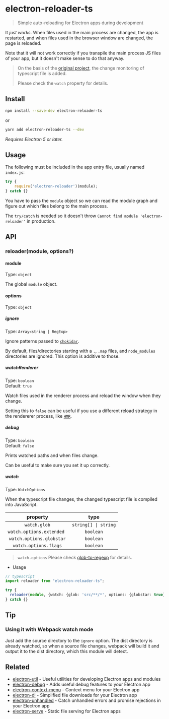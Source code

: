 # electron-reloader-ts

> Simple auto-reloading for Electron apps during development

It *just works*. When files used in the main process are changed, the app is restarted, and when files used in the browser window are changed, the page is reloaded.

Note that it will not work correctly if you transpile the main process JS files of your app, but it doesn't make sense to do that anyway.

> On the basis of the [original project](https://github.com/sindresorhus/electron-reloader), the change monitoring of typescript file is added.
> 
> Please check the `watch` property for details.

## Install

```sh
npm install --save-dev electron-reloader-ts
```
or
```sh
yarn add electron-reloader-ts --dev
```

*Requires Electron 5 or later.*

## Usage

The following must be included in the app entry file, usually named `index.js`:

```js
try {
	require('electron-reloader')(module);
} catch {}
```

You have to pass the `module` object so we can read the module graph and figure out which files belong to the main process.

The `try/catch` is needed so it doesn't throw `Cannot find module 'electron-reloader'` in production.

## API

### reloader(module, options?)

#### module

Type: `object`

The global `module` object.

#### options

Type: `object`

##### ignore

Type: `Array<string | RegExp>`

Ignore patterns passed to [`chokidar`](https://github.com/paulmillr/chokidar#path-filtering).

By default, files/directories starting with a `.`, `.map` files, and `node_modules` directories are ignored. This option is additive to those.

##### watchRenderer

Type: `boolean`\
Default: `true`

Watch files used in the renderer process and reload the window when they change.

Setting this to `false` can be useful if you use a different reload strategy in the rendererer process, like [`HMR`](https://webpack.js.org/concepts/hot-module-replacement/).

##### debug

Type: `boolean`\
Default: `false`

Prints watched paths and when files change.

Can be useful to make sure you set it up correctly.

##### watch
Type: `WatchOptions`

When the typescript file changes, the changed typescript file is compiled into JavaScript.

| property | type |
|:----:|:----:|
| `watch.glob` | `string[] \| string` |
| `watch.options.extended `| `boolean` |
| `watch.options.globstar` |`boolean`|
| `watch.options.flags` | `boolean` |
> `watch.options` Please check [glob-to-regexp](https://github.com/fitzgen/glob-to-regexp) for details.

- Usage

```ts
// typescript
import reloader from "electron-reloader-ts";

try {
  reloader(module, {watch: {glob: 'src/**/*', options: {globstar: true}}});
} catch {}
```

## Tip

### Using it with Webpack watch mode

Just add the source directory to the `ignore` option. The dist directory is already watched, so when a source file changes, webpack will build it and output it to the dist directory, which this module will detect.

## Related

- [electron-util](https://github.com/sindresorhus/electron-util) - Useful utilities for developing Electron apps and modules
- [electron-debug](https://github.com/sindresorhus/electron-debug) - Adds useful debug features to your Electron app
- [electron-context-menu](https://github.com/sindresorhus/electron-context-menu) - Context menu for your Electron app
- [electron-dl](https://github.com/sindresorhus/electron-dl) - Simplified file downloads for your Electron app
- [electron-unhandled](https://github.com/sindresorhus/electron-unhandled) - Catch unhandled errors and promise rejections in your Electron app
- [electron-serve](https://github.com/sindresorhus/electron-serve) - Static file serving for Electron apps

